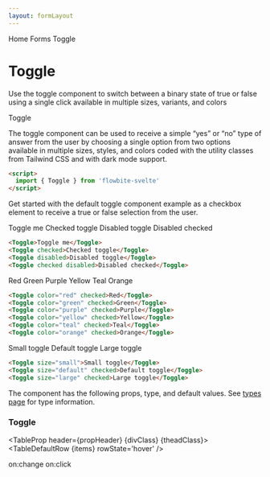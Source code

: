 ```yaml
---
layout: formLayout
---
```


<script>
  import { Htwo, ExampleDiv, GitHubSource, CompoDescription, TableProp, TableDefaultRow} from '../../utils'
  import { onMount } from 'svelte';
  import { Toggle, Breadcrumb, BreadcrumbItem, Badge } from '$lib'
  import { AtSymbol , Mail , Home} from 'svelte-heros'

  import componentProps from '../../props/Toggle.json'
  let items = componentProps.props
  let propHeader = ['Name', 'Type', 'Default']

  let divClass='w-full relative overflow-x-auto shadow-md sm:rounded-lg py-4'
  let theadClass ='text-xs text-gray-700 uppercase bg-gray-50 dark:bg-gray-700 dark:text-white'
</script>

<Breadcrumb>
  <BreadcrumbItem href="/" home >Home</BreadcrumbItem>
  <BreadcrumbItem href="/forms/" rel="external">Forms</BreadcrumbItem>
  <BreadcrumbItem>Toggle</BreadcrumbItem>
</Breadcrumb>

<h1 class="text-3xl w-full dark:text-white pt-8 pb-4">Toggle</h1>

<CompoDescription>Use the toggle component to switch between a binary state of true or false using a single click available in multiple sizes, variants, and colors</CompoDescription>

<ExampleDiv>
<GitHubSource href="forms/Toggle.svelte">Toggle</GitHubSource>
</ExampleDiv>

The toggle component can be used to receive a simple “yes” or “no” type of answer from the user by choosing a single option from two options available in multiple sizes, styles, and colors coded with the utility classes from Tailwind CSS and with dark mode support.

<Htwo label="Setup" />

```html
<script>
  import { Toggle } from 'flowbite-svelte'
</script>
```

<Htwo label="Toggle examples" />

Get started with the default toggle component example as a checkbox element to receive a true or false selection from the user.

<ExampleDiv class="flex flex-col gap-2">
  <Toggle>Toggle me</Toggle>
  <Toggle checked={true}>Checked toggle</Toggle>
  <Toggle disabled>Disabled toggle</Toggle>
  <Toggle checked disabled>Disabled checked</Toggle>
</ExampleDiv>

```html
<Toggle>Toggle me</Toggle>
<Toggle checked>Checked toggle</Toggle>
<Toggle disabled>Disabled toggle</Toggle>
<Toggle checked disabled>Disabled checked</Toggle>
```

<Htwo label="Colors" />

<ExampleDiv class="flex justify-between">
  <Toggle color="red" checked>Red</Toggle>
  <Toggle color="green" checked>Green</Toggle>
  <Toggle color="purple" checked>Purple</Toggle>
  <Toggle color="yellow" checked>Yellow</Toggle>
  <Toggle color="teal" checked>Teal</Toggle>
  <Toggle color="orange" checked>Orange</Toggle>
</ExampleDiv>

```html
<Toggle color="red" checked>Red</Toggle>
<Toggle color="green" checked>Green</Toggle>
<Toggle color="purple" checked>Purple</Toggle>
<Toggle color="yellow" checked>Yellow</Toggle>
<Toggle color="teal" checked>Teal</Toggle>
<Toggle color="orange" checked>Orange</Toggle>
```

<Htwo label="Sizes" />

<ExampleDiv class="flex flex-col gap-2">
  <Toggle size="small">Small toggle</Toggle>
  <Toggle size="default" checked>Default toggle</Toggle>
  <Toggle size="large" checked>Large toggle</Toggle>
</ExampleDiv>

```html
<Toggle size="small">Small toggle</Toggle>
<Toggle size="default" checked>Default toggle</Toggle>
<Toggle size="large" checked>Large toggle</Toggle>
```

<Htwo label="Props" />

The component has the following props, type, and default values. See <a href="/pages/types">types page</a> for type information.

<h3 class='text-xl w-full dark:text-white py-4'>Toggle</h3>

<TableProp header={propHeader} {divClass} {theadClass}>
  <TableDefaultRow {items} rowState='hover' />
</TableProp>

<Htwo label="Forwarded Events" />

<div class="flex flex-wrap gap-2">
<Badge large={true}>on:change</Badge>
<Badge large={true}>on:click</Badge>
</div>
